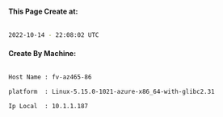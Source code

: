 
   
#### This Page Create at:

```bash

2022-10-14 - 22:08:02 UTC

```

#### Create By Machine:

```bash

Host Name : fv-az465-86

platform  : Linux-5.15.0-1021-azure-x86_64-with-glibc2.31

Ip Local  : 10.1.1.187

```


